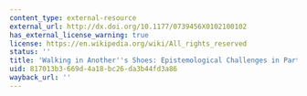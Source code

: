 ```yaml
---
content_type: external-resource
external_url: http://dx.doi.org/10.1177/0739456X0102100102
has_external_license_warning: true
license: https://en.wikipedia.org/wiki/All_rights_reserved
status: ''
title: 'Walking in Another''s Shoes: Epistemological Challenges in Participatory Planning'
uid: 817013b3-669d-4a18-bc26-da3b44fd3a86
wayback_url: ''
---
```

